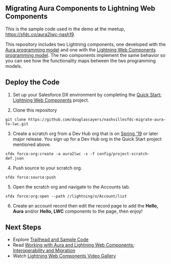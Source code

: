 ## Migrating Aura Components to Lightning Web Components

This is the sample code used in the demo at the meetup, https://sfdc.co/aura2lwc-nash19.

This repository includes two Lightning components, one developed with the [Aura programming model](https://developer.salesforce.com/docs/atlas.en-us.lightning.meta/lightning/intro_framework.htm) and one with the [Lightning Web  Components programming model](https://developer.salesforce.com/docs/component-library/documentation/lwc).
The two components implement the same behavior so you can see how the functionality maps between the two programming models.

## Deploy the Code

1. Set up your Salesforce DX environment by completing the [Quick Start: Lightning Web Components](https://trailhead.salesforce.com/content/learn/projects/quick-start-lightning-web-components?trail_id=build-lightning-web-components) project.

2. Clone this repository

```
git clone https://github.com/douglascayers/nashvillesfdc-migrate-aura-to-lwc.git
```

3. Create a scratch org from a Dev Hub org that is on [Spring '19](https://releasenotes.docs.salesforce.com/en-us/spring19/release-notes/rn_lwc.htm) or later major release. You sign up for a Dev Hub org in the Quick Start project mentioned above.

```
sfdx force:org:create -a aura2lwc -s -f config/project-scratch-def.json
```

4. Push source to your scratch org.

```
sfdx force:source:push
```

5. Open the scratch org and navigate to the Accounts tab.

```
sfdx force:org:open --path //lightning/o/Account/list
```

6. Create an account record then edit the record page to add the **Hello, Aura** and/or **Hello, LWC** components to the page, then enjoy!

## Next Steps

* Explore [Trailhead and Sample Code](https://developer.salesforce.com/docs/component-library/documentation/lwc/lwc.install_sample_code_repo)
* Read [Working with Aura and Lightning Web Components: Interoperability and Migration](https://developer.salesforce.com/blogs/2019/02/working-with-aura-and-lightning-web-components-interoperability-and-migration.html)
* Watch [Lightning Web Components Video Gallery](https://developer.salesforce.com/tv/lwc-video-gallery)